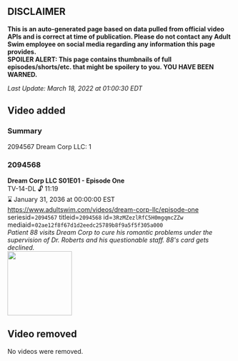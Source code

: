 ## DISCLAIMER
**This is an auto-generated page based on data pulled from official video APIs and is correct at time of publication. Please do not contact any Adult Swim employee on social media regarding any information this page provides.**  
**SPOILER ALERT: This page contains thumbnails of full episodes/shorts/etc. that might be spoilery to you. YOU HAVE BEEN WARNED.**  

_Last Update: March 18, 2022 at 01:00:30 EDT_
## Video added
### Summary
2094567 Dream Corp LLC: 1  
### 2094568
**Dream Corp LLC S01E01 - Episode One**  
TV-14-DL 🔓 11:19  
⌛ January 31, 2036 at 00:00:00 EST  
https://www.adultswim.com/videos/dream-corp-llc/episode-one  
seriesid=`2094567` titleid=`2094568` id=`3RzMZezlRfC5H0mgqmcZZw` mediaid=`02ae12f8f67d1d2eedc25789b8f9a5f5f305a000`  
_Patient 88 visits Dream Corp to cure his romantic problems under the supervision of Dr. Roberts and his questionable staff. 88's card gets declined._  
<a href="https://media.cdn.adultswim.com/uploads/20200304/thumbnails/2_20341027123-dreamcorpllc_101_dup-20160728.jpg"><img src="https://media.cdn.adultswim.com/uploads/20200304/thumbnails/2_20341027123-dreamcorpllc_101_dup-20160728.jpg" height="144px" /></a>
## Video removed
No videos were removed.  
